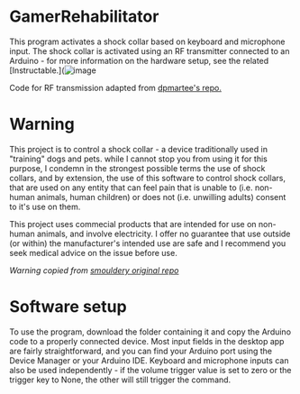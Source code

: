 # GamerRehabilitator
This program activates a shock collar based on keyboard and microphone input.
The shock collar is activated using an RF transmitter connected to an Arduino - for more information on the hardware setup, see the related [Instructable.](![image](https://www.instructables.com/Gamer-Rehabilitator/)

Code for RF transmission adapted from [dpmartee's repo.](https://github.com/dpmartee/arduino-shock-collar)

# Warning
This project is to control a shock collar - a device traditionally used in "training" dogs and pets. while I cannot stop you from using it for this purpose, I condemn in the strongest possible terms the use of shock collars, and by extension, the use of this software to control shock collars, that are used on any entity that can feel pain that is unable to (i.e. non-human animals, human children) or does not (i.e. unwilling adults) consent to it's use on them.

This project uses commecial products that are intended for use on non-human animals, and involve electricity. I offer no guarantee that use outside (or within) the manufacturer's intended use are safe and I recommend you seek medical advice on the issue before use.

*Warning copied from [smouldery original repo](https://github.com/smouldery/shock-collar-control)*

# Software setup
To use the program, download the folder containing it and copy the Arduino code to a properly connected device.
Most input fields in the desktop app are fairly straightforward, and you can find your Arduino port using the Device Manager or your Arduino IDE.
Keyboard and microphone inputs can also be used independently - if the volume trigger value is set to zero or the trigger key to None, the other will still trigger the command.
